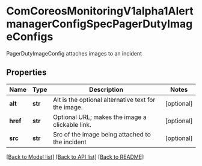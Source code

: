 # ComCoreosMonitoringV1alpha1AlertmanagerConfigSpecPagerDutyImageConfigs

PagerDutyImageConfig attaches images to an incident
## Properties
Name | Type | Description | Notes
------------ | ------------- | ------------- | -------------
**alt** | **str** | Alt is the optional alternative text for the image. | [optional] 
**href** | **str** | Optional URL; makes the image a clickable link. | [optional] 
**src** | **str** | Src of the image being attached to the incident | [optional] 

[[Back to Model list]](../README.md#documentation-for-models) [[Back to API list]](../README.md#documentation-for-api-endpoints) [[Back to README]](../README.md)


